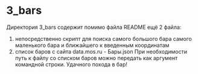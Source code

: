 # 3_bars
Директория 3_bars содержит помимо файла README ещё 2 файла:
1) непосредственно скрипт для поиска самого большого бара
самого маленького бара и ближайшего к введенным координатам
2) список баров с сайта data.mos.ru - Бары.json
При необходимости путь к файлу со списком баров можно передать
как аргумент командной строки.
Удачного похода в бар!
